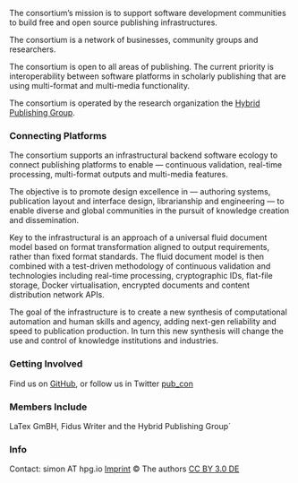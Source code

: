 
The consortium’s mission is to support software development communities to build free and open source publishing infrastructures.

The consortium is a network of businesses, community groups and researchers.

The consortium is open to all areas of publishing. The current priority is interoperability between software platforms in scholarly publishing that are using multi-format and multi-media functionality.

The consortium is operated by the research organization the [Hybrid Publishing Group](https://hpg-io/).

### Connecting Platforms

The consortium supports an infrastructural backend software ecology to connect publishing platforms to enable — continuous validation, real-time processing, multi-format outputs and multi-media features.
 
The objective is to promote design excellence in — authoring systems, publication layout and interface design, librarianship and engineering — to enable diverse and global communities in the pursuit of knowledge creation and dissemination.

Key to the infrastructural is an approach of a universal fluid document model based on format transformation aligned to output requirements, rather than fixed format standards. The fluid document model is then combined with a test-driven methodology of continuous validation and technologies including real-time processing, cryptographic IDs, flat-file storage, Docker virtualisation, encrypted documents and content distribution network APIs.

The goal of the infrastructure is to create a new synthesis of computational automation and human skills and agency, adding next-gen reliability and speed to publication production. In turn this new synthesis will change the use and control of knowledge institutions and industries.

### Getting Involved
Find us on [GitHub](https://github.com/consortium), or follow us in Twitter [pub_con](https://twitter.com/pub_con)

### Members Include
LaTex GmBH, Fidus Writer and the Hybrid Publishing Group´

### Info
Contact: simon AT hpg.io [Imprint](imprint.md) © The authors [CC BY 3.0 DE](https://creativecommons.org/licenses/by/3.0/de/)
